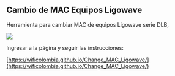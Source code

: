 ## Cambio de MAC Equipos Ligowave

Herramienta para cambiar MAC de equipos Ligowave serie DLB, 

![](https://raw.githubusercontent.com/jsalonl/Change_MAC_Ligowave/master/img/1.png)

Ingresar a la página y seguir las instrucciones:

[https://wificolombia.github.io/Change_MAC_Ligowave/](https://wificolombia.github.io/Change_MAC_Ligowave/)

